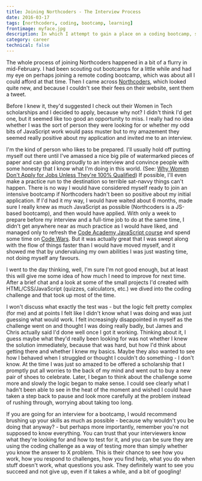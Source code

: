 ```yaml
---
title: Joining Northcoders - The Interview Process
date: 2016-03-17
tags: [northcoders, coding, bootcamp, learning]
frontimage: myface.jpg
description: In which I attempt to gain a place on a coding bootcamp, succeed, and write about the process
category: career
technical: false
---
```


The whole process of joining Northcoders happened in a bit of a flurry in mid-February. I had been scouting out bootcamps for a little while and had my eye on perhaps joining a remote coding bootcamp, which was about all I could afford at that time. Then I came across <a href="https://northcoders.com/" target="_blank" rel="noopener noreferrer">Northcoders</a>, which looked quite new, and because I couldn't see their fees on their website, sent them a tweet.

Before I knew it, they'd suggested I check out their Women in Tech scholarships and I decided to apply, because why not? I didn't think I'd get one, but it seemed like too good an opportunity to miss. I really had no idea whether I was the sort of person they were looking for or whether my odd bits of JavaScript work would pass muster but to my amazement they seemed really positive about my application and invited me to an interview.

I'm the kind of person who likes to be prepared. I'll usually hold off putting myself out there until I've amassed a nice big pile of watermarked pieces of paper and can go along proudly to an interview and convince people with some honesty that I know what I'm doing in this world. (See: <a href="https://hbr.org/2014/08/why-women-dont-apply-for-jobs-unless-theyre-100-qualified" target="_blank" rel="noopener noreferrer">Why Women Don't Apply for Jobs Unless They're 100% Qualified</a>) If possible, I'll even make a practice run to the destination so terrible sat-navvy things can't happen. There is no way I would have considered myself ready to join an intensive bootcamp if Northcoders hadn't been so positive about my initial application. If I'd had it my way, I would have waited about 6 months, made sure I really knew as much JavaScript as possible (Northcoders is a JS-based bootcamp), and then would have applied. With only a week to prepare before my interview and a full-time job to do at the same time, I didn't get anywhere near as much practice as I would have liked, and managed only to refresh the <a href="https://www.codecademy.com/learn/javascript" target="_blank" rel="noopener noreferrer">Code Academy JavaScript course</a> and spend some time on <a href="http://www.codewars.com/" target="_blank" rel="noopener noreferrer">Code Wars</a>. But it was actually great that I was swept along with the flow of things faster than I would have moved myself, and it showed me that by undervaluing my own abilities I was just wasting time, not doing myself any favours.

I went to the day thinking, well, I'm sure I'm not good enough, but at least this will give me some idea of how much I need to improve for next time. After a brief chat and a look at some of the small projects I'd created with HTML/CSS/JavaScript (quizzes, calculators, etc.) we dived into the coding challenge and that took up most of the time.

I won't discuss what exactly the test was - but the logic felt pretty complex (for me) and at points I felt like I didn't know what I was doing and was just guessing what would work. I felt increasingly disappointed in myself as the challenge went on and thought I was doing really badly, but James and Chris actually said I'd done well once I got it working. Thinking about it, I guess maybe what they'd really been looking for was not whether I knew the solution immediately, because that was hard, but how I'd think about getting there and whether I knew my basics. Maybe they also wanted to see how I behaved when I struggled or thought I couldn't do something - I don't know. At the time I was just so amazed to be offered a scholarship that I promptly put all worries to the back of my mind and went out to buy a new pair of shoes to celebrate. Later, I began to think about the challenge some more and slowly the logic began to make sense. I could see clearly what I hadn't been able to see in the heat of the moment and wished I could have taken a step back to pause and look more carefully at the problem instead of rushing through, worrying about taking too long.

If you are going for an interview for a bootcamp, I would recommend brushing up your skills as much as possible - because why wouldn't you be doing that anyway? - but perhaps more importantly, remember you're not supposed to know everything. You can trust that your interviewers know what they're looking for and how to test for it, and you can be sure they are using the coding challenge as a way of testing more than simply whether you know the answer to X problem. This is their chance to see how you work, how you respond to challenges, how you find help, what you do when stuff doesn't work, what questions you ask. They definitely want to see you succeed and not give up, even if it takes a while, and a bit of googling!

